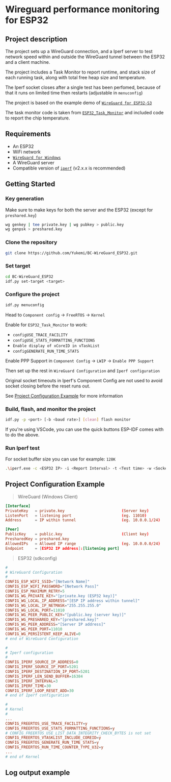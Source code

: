 # Wireguard performance monitoring for ESP32

## Project description

The project sets up a WireGuard connection, and a Iperf server to test network speed within and outside the WireGuard tunnel between the ESP32 and a client machine.

The project includes a Task Monitor to report runtime, and stack size of each running task, along with total free heap size and temperature.

The Iperf socket closes after a single test has been perfomed, because of that
it runs on limited time then restarts (adjustable in `menuconfig`)

The project is based on the example demo of [`WireGuard for ESP32-S3`](https://github.com/trombik/esp_wireguard/tree/main/examples/demo)

The task monitor code is taken from [`ESP32_Task_Monitor`](https://github.com/VPavlusha/ESP32_Task_Monitor) and included code to report the chip temperature.



## Requirements

* An ESP32
* WiFi network
* [`WireGuard for Windows`](https://www.wireguard.com/install/)
* A WireGuard server
* Compatible version of [`iperf`](https://sourceforge.net/projects/iperf2/) (v2.x.x is recommended)



## Getting Started

### Key generation
Make sure to make keys for both the server and the ESP32 (except for `preshared.key`)
```bash
wg genkey | tee private.key | wg pubkey > public.key
wg genpsk > preshared.key
```

### Clone the repository
```bash
git clone https://github.com/Yukemi/BC-WireGuard_ESP32.git
```

### Set target
```bash
cd BC-WireGuard_ESP32
idf.py set-target <target>
```

### Configure the project
```bash
idf.py menuconfig
```
Head to `Component config` -> `FreeRTOS` -> `Kernel`

Enable for `ESP32_Task_Monitor` to work:

* `configUSE_TRACE_FACILITY`
* `configUSE_STATS_FORMATTING_FUNCTIONS`
* `Enable display of xCoreID in vTaskList`
* `configGENERATE_RUN_TIME_STATS`

Enable PPP Support in `Component Config` -> `LWIP` -> `Enable PPP Support`

Then set up the rest in `WireGuard Configuration` and `Iperf configuration`

Original socket timeouts in Iperf's Component Config are not used to avoid
socket closing before the reset runs out.

See [Project Configuration Example](#project-configuration-example) for more information

### Build, flash, and monitor the project
```bash
idf.py -p <port> [-b <baud rate>] [clean] flash monitor
```

If you're using VSCode, you can use the quick buttons ESP-IDF comes with to do the above.

### Run Iperf test
For socket buffer size you can use for example: `128K`
```bash
.\iperf.exe -c <ESP32 IP> -i <Report Interval> -t <Test time> -w <Socket Buffer Size> -p <destination port>
```


## Project Configuration Example
> WireGuard (Windows Client)
```conf
[Interface]
PrivateKey   = private.key                         (Server key)
ListenPort   = listening port                      (eg. 11010)
Address      = IP within tunnel                    (eg. 10.0.0.1/24)

[Peer]
PublicKey    = public.key                          (Client key)
PresharedKey = preshared.key
AllowedIPs   = Allowed IP range                    (eg. 10.0.0.0/24)
Endpoint     = [ESP32 IP address]:[listening port]
```
> ESP32 (sdkconfig)
```conf
#
# WireGuard Configuration
#
CONFIG_ESP_WIFI_SSID="[Network Name]"
CONFIG_ESP_WIFI_PASSWORD="[Network Pass]"
CONFIG_ESP_MAXIMUM_RETRY=5
CONFIG_WG_PRIVATE_KEY="[private.key (ESP32 key)]"
CONFIG_WG_LOCAL_IP_ADDRESS="[ESP IP address within tunnel]"
CONFIG_WG_LOCAL_IP_NETMASK="255.255.255.0"
CONFIG_WG_LOCAL_PORT=11010
CONFIG_WG_PEER_PUBLIC_KEY="[public.key (server key)]"
CONFIG_WG_PRESHARED_KEY="[preshared.key]"
CONFIG_WG_PEER_ADDRESS="[Server IP address]"
CONFIG_WG_PEER_PORT=11010
CONFIG_WG_PERSISTENT_KEEP_ALIVE=0
# end of WireGuard Configuration

#
# Iperf configuration
#
CONFIG_IPERF_SOURCE_IP_ADDRESS=0
CONFIG_IPERF_SOURCE_IP_PORT=5201
CONFIG_IPERF_DESTINATION_IP_PORT=5201
CONFIG_IPERF_LEN_SEND_BUFFER=16384
CONFIG_IPERF_INTERVAL=3
CONFIG_IPERF_TIME=30
CONFIG_IPERF_LOOP_RESET_ADD=30
# end of Iperf configuration

#
# Kernel
#
...
CONFIG_FREERTOS_USE_TRACE_FACILITY=y
CONFIG_FREERTOS_USE_STATS_FORMATTING_FUNCTIONS=y
# CONFIG_FREERTOS_USE_LIST_DATA_INTEGRITY_CHECK_BYTES is not set
CONFIG_FREERTOS_VTASKLIST_INCLUDE_COREID=y
CONFIG_FREERTOS_GENERATE_RUN_TIME_STATS=y
CONFIG_FREERTOS_RUN_TIME_COUNTER_TYPE_U32=y
...
# end of Kernel
```

## Log output example

```console

```

